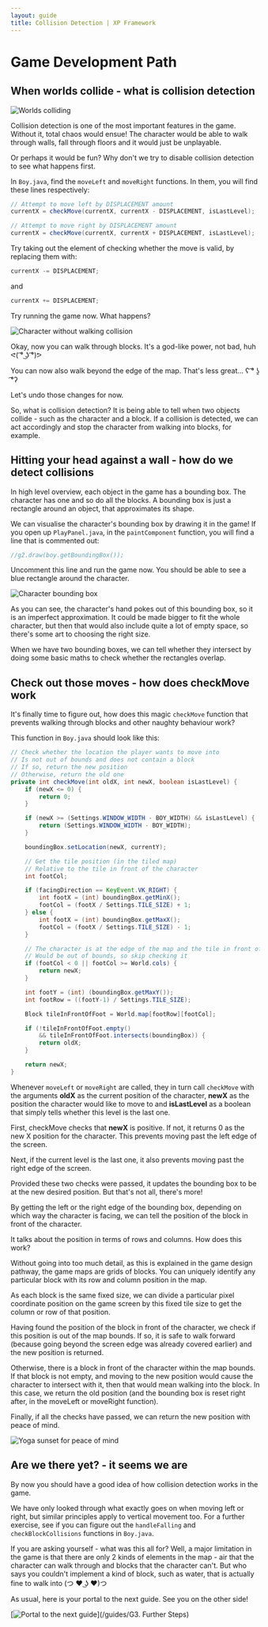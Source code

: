 ```yaml
---
layout: guide
title: Collision Detection | XP Framework
---
```


# Game Development Path

## When worlds collide - what is collision detection

![Worlds colliding][worlds-image]

Collision detection is one of the most important features in the game.
Without it, total chaos would ensue!
The character would be able to walk through walls, fall through floors and it would just be unplayable.

Or perhaps it would be fun?
Why don't we try to disable collision detection to see what happens first.

In `Boy.java`, find the `moveLeft` and `moveRight` functions.
In them, you will find these lines respectively:

```java
// Attempt to move left by DISPLACEMENT amount
currentX = checkMove(currentX, currentX - DISPLACEMENT, isLastLevel);
```

```java
// Attempt to move right by DISPLACEMENT amount
currentX = checkMove(currentX, currentX + DISPLACEMENT, isLastLevel);
```

Try taking out the element of checking whether the move is valid, by replacing them with:

```java
currentX -= DISPLACEMENT;
```

and

```java
currentX += DISPLACEMENT;
```

Try running the game now. What happens?

![Character without walking collision][no-collision]

Okay, now you can walk through blocks. It's a god-like power, not bad, huh ᕙ( ͡° ͜ʖ ͡°)ᕗ

You can now also walk beyond the edge of the map. That's less great... ʕ ͡° ʖ̯ ͡°ʔ

Let's undo those changes for now.

So, what is collision detection? It is being able to tell when two objects collide - such as the character and a block.
If a collision is detected, we can act accordingly and stop the character from walking into blocks, for example.

## Hitting your head against a wall - how do we detect collisions

In high level overview, each object in the game has a bounding box.
The character has one and so do all the blocks.
A bounding box is just a rectangle around an object, that approximates its shape.

We can visualise the character's bounding box by drawing it in the game!
If you open up `PlayPanel.java`, in the `paintComponent` function, you will find a line that is commented out:

```java
//g2.draw(boy.getBoundingBox());
```

Uncomment this line and run the game now.
You should be able to see a blue rectangle around the character.

![Character bounding box][bounding-box-gif]

As you can see, the character's hand pokes out of this bounding box, so it is an imperfect approximation.
It could be made bigger to fit the whole character, but then that would also include quite a lot of empty space, so there's some art to choosing the right size.

When we have two bounding boxes, we can tell whether they intersect by doing some basic maths to check whether the rectangles overlap.

## Check out those moves - how does checkMove work

It's finally time to figure out, how does this magic `checkMove` function that prevents walking through blocks and other naughty behaviour work?

This function in `Boy.java` should look like this:

```java
// Check whether the location the player wants to move into
// Is not out of bounds and does not contain a block
// If so, return the new position
// Otherwise, return the old one
private int checkMove(int oldX, int newX, boolean isLastLevel) {
    if (newX <= 0) {
        return 0;
    }

    if (newX >= (Settings.WINDOW_WIDTH - BOY_WIDTH) && isLastLevel) {
        return (Settings.WINDOW_WIDTH - BOY_WIDTH);
    }

    boundingBox.setLocation(newX, currentY);

    // Get the tile position (in the tiled map)
    // Relative to the tile in front of the character
    int footCol;

    if (facingDirection == KeyEvent.VK_RIGHT) {
        int footX = (int) boundingBox.getMinX();
        footCol = (footX / Settings.TILE_SIZE) + 1;
    } else {
        int footX = (int) boundingBox.getMaxX();
        footCol = (footX / Settings.TILE_SIZE) - 1;
    }

    // The character is at the edge of the map and the tile in front of it
    // Would be out of bounds, so skip checking it
    if (footCol < 0 || footCol >= World.cols) {
        return newX;
    }

    int footY = (int) (boundingBox.getMaxY());
    int footRow = ((footY-1) / Settings.TILE_SIZE);

    Block tileInFrontOfFoot = World.map[footRow][footCol];

    if (!tileInFrontOfFoot.empty()
        && tileInFrontOfFoot.intersects(boundingBox)) {
        return oldX;
    }

    return newX;
}
```

Whenever `moveLeft` or `moveRight` are called, they in turn call `checkMove` with the arguments __oldX__ as the current position of the character, __newX__ as the position the character would like to move to and __isLastLevel__ as a boolean that simply tells whether this level is the last one.

First, checkMove checks that __newX__ is positive.
If not, it returns 0 as the new X position for the character.
This prevents moving past the left edge of the screen.

Next, if the current level is the last one, it also prevents moving past the right edge of the screen.

Provided these two checks were passed, it updates the bounding box to be at the new desired position.
But that's not all, there's more!

By getting the left or the right edge of the bounding box, depending on which way the character is facing, we can tell the position of the block in front of the character.

It talks about the position in terms of rows and columns.
How does this work?

Without going into too much detail, as this is explained in the game design pathway, the game maps are grids of blocks.
You can uniquely identify any particular block with its row and column position in the map.

As each block is the same fixed size, we can divide a particular pixel coordinate position on the game screen by this fixed tile size to get the column or row of that position.

Having found the position of the block in front of the character, we check if this position is out of the map bounds.
If so, it is safe to walk forward (because going beyond the screen edge was already covered earlier) and the new position is returned.

Otherwise, there is a block in front of the character within the map bounds.
If that block is not empty, and moving to the new position would cause the character to intersect with it, then that would mean walking into the block.
In this case, we return the old position (and the bounding box is reset right after, in the moveLeft or moveRight function).

Finally, if all the checks have passed, we can return the new position with peace of mind.

![Yoga sunset for peace of mind][yoga-image]

## Are we there yet? - it seems we are

By now you should have a good idea of how collision detection works in the game.

We have only looked through what exactly goes on when moving left or right, but similar principles apply to vertical movement too.
For a further exercise, see if you can figure out the `handleFalling` and `checkBlockCollisions` functions in `Boy.java`.

If you are asking yourself - what was this all for?
Well, a major limitation in the game is that there are only 2 kinds of elements in the map - air that the character can walk through and blocks that the character can't.
But who says you couldn't implement a kind of block, such as water, that is actually fine to walk into (つ ♥ ͜ʖ ♥)つ

As usual, here is your portal to the next guide.
See you on the other side!

[![Portal to the next guide][portal-green]](/guides/G3. Further Steps)

[worlds-image]: https://blog.barracuda.com/wp-content/uploads/2015/01/two-worlds.png
[no-collision]: /assets/gifs/no-collision.gif
[bounding-box-gif]: /assets/gifs/bounding-box.gif
[yoga-image]: http://urban-echo.co.uk/wp-content/uploads/2017/08/peace-of-mind-yoga-mountain-sunset.jpg
[portal-green]: /assets/portal-green.png